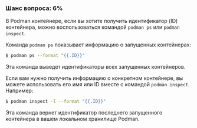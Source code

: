 ### Шанс вопроса: 6%

В Podman контейнере, если вы хотите получить идентификатор (ID) контейнера, можно воспользоваться командой `podman ps` или `podman inspect`. 

Команда `podman ps` показывает информацию о запущенных контейнерах:
```sh
$ podman ps --format "{{.ID}}"
```
Эта команда выведет идентификаторы всех запущенных контейнеров.

Если вам нужно получить информацию о конкретном контейнере, вы можете использовать его имя или ID вместе с командой `podman inspect`. Например:
```sh
$ podman inspect -l --format "{{.ID}}"
```
Эта команда вернет идентификатор последнего запущенного контейнера в вашем локальном хранилище Podman.